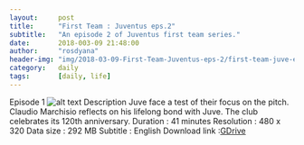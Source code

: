 ```yaml
---
layout:     post
title:      "First Team : Juventus eps.2"
subtitle:   "An episode 2 of Juventus first team series."
date:       2018-003-09 21:48:00
author:     "rosdyana"
header-img: "img/2018-03-09-First-Team-Juventus-eps-2/first-team-juve-eps-2.JPG"
category:   daily
tags:       [daily, life]
---
```


Episode 1
![alt text](https://github.com/rosdyana/rosdyana.github.io/blob/master/img/2018-02-17-First-Team-Juventus-eps-2/first-team-juve-eps-2.JPG)
Description
Juve face a test of their focus on the pitch. Claudio Marchisio reflects on his lifelong bond with Juve. The club celebrates its 120th anniversary.
Duration : 41 minutes
Resolution : 480 x 320
Data size : 292 MB
Subtitle : English
Download link :[GDrive](https://drive.google.com/open?id=13EspP_gFFGKwCwmwu2ObwXfu47ZSUZ7y)
